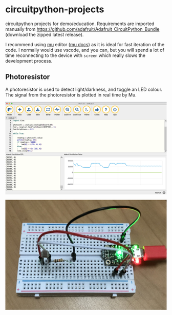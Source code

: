 # circuitpython-projects
circuitpython projects for demo/education. Requirements are imported manually from https://github.com/adafruit/Adafruit_CircuitPython_Bundle (download the zipped latest release).

I recommend using [mu](https://github.com/mu-editor/mu) editor ([mu docs](https://mu.readthedocs.io/en/latest/)) as it is ideal for fast iteration of the code. I normally would use vscode, and you can, but you will spend a lot of time reconnecting to the device with `screen` which really slows the development process.

## Photoresistor
A photoresistor is used to detect light/darkness, and toggle an LED colour. The signal from the photoresistor is plotted in real time by Mu.

<p align="center">
<img src="https://github.com/robmarkcole/circuitpython-projects/blob/master/photoresistor/mu_photoresistor.png" width="800">
</p>

<p align="center">
<img src="https://github.com/robmarkcole/circuitpython-projects/blob/master/photoresistor/trinket_photoresistor.jpg" width="800">
</p>

